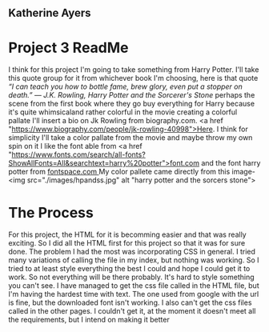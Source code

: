 ## Katherine Ayers
# Project 3 ReadMe
I think for this project I'm going to take something from Harry Potter.
I'll take this quote group for it from whichever book I'm choosing, here is that quote
*“I can teach you how to bottle fame, brew glory, even put a stopper on death.”
― J.K. Rowling, Harry Potter and the Sorcerer's Stone*
perhaps the scene from the first book where they go buy everything for Harry because it's quite whimsicaland rather colorful in the movie creating a colorful pallate
I'll insert a bio on Jk Rowling from biography.com. <a href "https://www.biography.com/people/jk-rowling-40998">Here. </a>
I think for simplicity I'll take a color pallate from the movie and maybe throw my own spin on it
I like the font able from <a href "https://www.fonts.com/search/all-fonts?ShowAllFonts=All&searchtext=harry%20potter">font.com </a>
and the font harry potter from <a href="http://www.fontspace.com/category/harry%20potter"> fontspace.com </a>
My color pallete came directly from this image-
<img src="./images/hpandss.jpg" alt "harry potter and the sorcers stone">
# The Process
For this project, the HTML for it is becomming easier and that was really exciting. So I did all the HTML first for this project so that it was for sure done.
The problem I had the most was incorporating CSS in general. I tried many variations of calling the file in my index, but nothing was working. So I tried to at least style everything the best I could and hope I could get it to work. So not everything will be there probably. It's hard to style something you can't see.
I have managed to get the css file called in the HTML file, but I'm having the hardest time with text. The one used from google with the url is fine, but the downloaded font isn't working. I also can't get the css files called in the other pages.
I couldn't get it, at the moment it doesn't meet all the requirements, but I intend on making it better 
